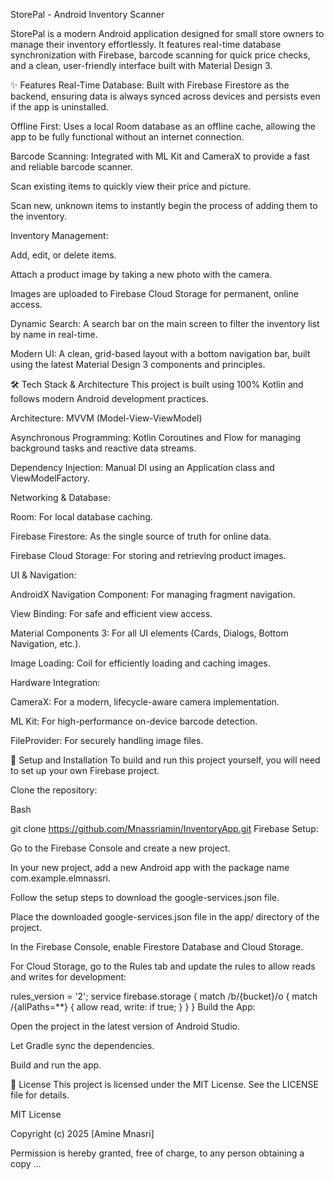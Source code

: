 StorePal - Android Inventory Scanner

StorePal is a modern Android application designed for small store owners to manage their inventory effortlessly. It features real-time database synchronization with Firebase, barcode scanning for quick price checks, and a clean, user-friendly interface built with Material Design 3.

✨ Features
Real-Time Database: Built with Firebase Firestore as the backend, ensuring data is always synced across devices and persists even if the app is uninstalled.

Offline First: Uses a local Room database as an offline cache, allowing the app to be fully functional without an internet connection.

Barcode Scanning: Integrated with ML Kit and CameraX to provide a fast and reliable barcode scanner.

Scan existing items to quickly view their price and picture.

Scan new, unknown items to instantly begin the process of adding them to the inventory.

Inventory Management:

Add, edit, or delete items.

Attach a product image by taking a new photo with the camera.

Images are uploaded to Firebase Cloud Storage for permanent, online access.

Dynamic Search: A search bar on the main screen to filter the inventory list by name in real-time.

Modern UI: A clean, grid-based layout with a bottom navigation bar, built using the latest Material Design 3 components and principles.

🛠️ Tech Stack & Architecture
This project is built using 100% Kotlin and follows modern Android development practices.

Architecture: MVVM (Model-View-ViewModel)

Asynchronous Programming: Kotlin Coroutines and Flow for managing background tasks and reactive data streams.

Dependency Injection: Manual DI using an Application class and ViewModelFactory.

Networking & Database:

Room: For local database caching.

Firebase Firestore: As the single source of truth for online data.

Firebase Cloud Storage: For storing and retrieving product images.

UI & Navigation:

AndroidX Navigation Component: For managing fragment navigation.

View Binding: For safe and efficient view access.

Material Components 3: For all UI elements (Cards, Dialogs, Bottom Navigation, etc.).

Image Loading: Coil for efficiently loading and caching images.

Hardware Integration:

CameraX: For a modern, lifecycle-aware camera implementation.

ML Kit: For high-performance on-device barcode detection.

FileProvider: For securely handling image files.

🚀 Setup and Installation
To build and run this project yourself, you will need to set up your own Firebase project.

Clone the repository:

Bash

git clone https://github.com/Mnassriamin/InventoryApp.git
Firebase Setup:

Go to the Firebase Console and create a new project.

In your new project, add a new Android app with the package name com.example.elmnassri.

Follow the setup steps to download the google-services.json file.

Place the downloaded google-services.json file in the app/ directory of the project.

In the Firebase Console, enable Firestore Database and Cloud Storage.

For Cloud Storage, go to the Rules tab and update the rules to allow reads and writes for development:

rules_version = '2';
service firebase.storage {
  match /b/{bucket}/o {
    match /{allPaths=**} {
      allow read, write: if true;
    }
  }
}
Build the App:

Open the project in the latest version of Android Studio.

Let Gradle sync the dependencies.

Build and run the app.

📄 License
This project is licensed under the MIT License. See the LICENSE file for details.

MIT License

Copyright (c) 2025 [Amine Mnasri]

Permission is hereby granted, free of charge, to any person obtaining a copy
...
